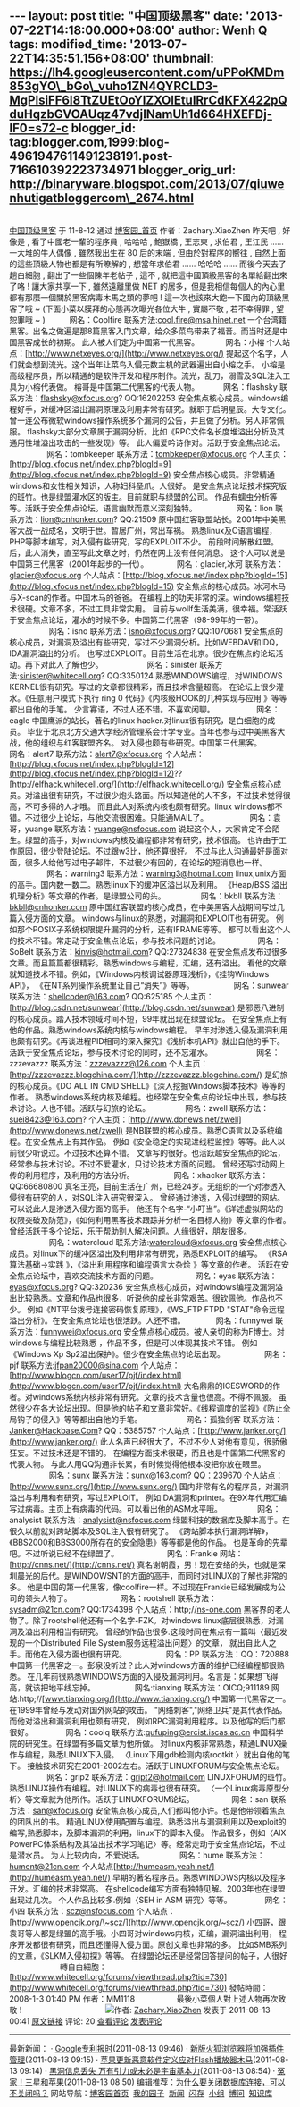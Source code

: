 --- layout: post title: "中国顶级黑客" date:
'2013-07-22T14:18:00.000+08:00' author: Wenh Q tags: modified\_time:
'2013-07-22T14:35:51.156+08:00' thumbnail:
https://lh4.googleusercontent.com/uPPoKMDm853gYO\_bGo\_vuho1ZN4QYRCLD3-MgPlsiFF6I8TtZUEtOoYIZXOlEtuIRrCdKFX422pQduHqzbGVOAUqz47vdjINamUh1d664HXEFDj-lF0=s72-c
blogger\_id:
tag:blogger.com,1999:blog-4961947611491238191.post-716610392223734971
blogger\_orig\_url:
http://binaryware.blogspot.com/2013/07/qiuwenhutigatbloggercom\_2674.html
---
[\
中国顶级黑客](http://www.cnblogs.com/BoyXiao/archive/2011/08/13/2136876.html)
于 11-8-12 通过
[博客园\_首页](http://www.cnblogs.com/) 作者：Zachary.XiaoZhen
昨天吧 , 好像是 , 看了中國老一輩的程序員 , 哈哈哈 , 鮑嶽橋 , 王志東 ,
求伯君 , 王江民 ……
一大堆的牛人偶像 , 雖然我出生在 80 后的末端 , 但由於對程序的嚮往 ,
自然上面的這些頂級人物也都是有所瞭解的 ,
想當年求伯君 …… 哈哈哈 …… 而後今天去了趟白細胞 , 翻出了一些個陳年老帖子
,
這不 , 就把這中國頂級黑客的名單給翻出來了咯 ! 讓大家共享一下 ,
雖然遠離里做 NET
的居多，但是我相信每個人的內心里都有那麼一個關於黑客病毒木馬之類的夢吧 !
這一次也該來大飽一下國內的頂級黑客了哦 \~
(下面小菜以膜拜的心態再次曝光各位大牛 , 實屬不敬 , 若不幸得罪 , 望恕罪哦
\~ )
         
网名：Coolfire
联系方法:[cool.fire@msa.hinet.net](mailto:cool.fire@msa.hinet.net)
一个台湾籍黑客。出名之做遍是那8篇黑客入门文章，给众多菜鸟带来了福音。而当时还是中国黑客成长的初期。
此人被人们定为中国第一代黑客。
          
网名：小榕
个人站点：[http://www.netxeyes.org/](http://www.netxeyes.org/)
提起这个名字，人们就会想到流光。这个当年让菜鸟入侵无数主机的武器遍出自小榕之手。
小榕是高级程序员，所以精通的是软件开发和程序制作。流光，乱刀，溺雪及SQL注入工具为小榕代表做。
榕哥是中国第二代黑客的代表人物。
         
网名：flashsky
联系方法：[flashsky@xfocus.org](mailto:flashsky@xfocus.org)? QQ:16202253
安全焦点核心成员。windows编程好手，对缓冲区溢出漏洞原理及利用非常有研究。就职于启明星辰。大专文化。
曾一连公布微软windows操作系统多个漏洞的公告，并且做了分析。另人非常佩服。
flashsky大部分文章属于漏洞分析。比如《RPC文件名长度堆溢出分析及其通用性堆溢出攻击的一些发现》等。
此人偏爱吟诗作对。活跃于安全焦点论坛。
                
网名：tombkeeper
联系方法：[tombkeeper@xfocus.org](mailto:tombkeeper@xfocus.org)
个人主页：[http://blog.xfocus.net/index.php?blogId=9](http://blog.xfocus.net/index.php?blogId=9)
安全焦点核心成员。非常精通windows和女性相关知识，人称妇科圣爪。人很好。
是安全焦点论坛技术探究版的斑竹。也是绿盟灌水区的版主。目前就职与绿盟的公司。
作品有蠕虫分析等等。活跃于安全焦点论坛。语言幽默而意义深刻独特。
                
网名：lion
联系方法：[lion@cnhonker.com](mailto:lion@cnhonker.com)? QQ:21509
原中国红客联盟站长。2001年中美黑客大战一战成名，文明于世。暂居广州，常出车祸。
熟悉linux及C语言编程，PHP等脚本编写，对入侵有些研究，写的EXPLOIT不少。
前段时间解散红盟。后，此人消失，直至写此文章之时，仍然在网上没有任何消息。
这个人可以说是中国第三代黑客（2001年起步的一代）。
           
网名：glacier,冰河
联系方法：[glacier@xfocus.org](mailto:glacier@xfocus.org)
个人站点：[http://blog.xfocus.net/index.php?blogId=15](http://blog.xfocus.net/index.php?blogId=15)
安全焦点的核心成员。冰河木马与X-scan的作者。中国木马的爸爸。
在编程上的功夫非常的深。windows编程技术很硬。文章不多，不过工具非常实用。
目前与wollf生活美满，很幸福。常活跃于安全焦点论坛，灌水的时候不多。中国第二代黑客（98-99年的一带）。
                 
网名：isno
联系方法：[isno@xfocus.org](mailto:isno@xfocus.org)? QQ:1070681
安全焦点的核心成员，对漏洞及溢出有些研究，写过不少漏洞分析。比如WEBDAV和IDQ，IDA漏洞溢出的分析。
也写过EXPLOIT。目前生活在北京。很少在焦点的论坛活动。再下对此人了解也少。
                  
网名：sinister
联系方法:[sinister@whitecell.org](mailto:sinister@whitecell.org)?
QQ:3350124
熟悉WINDOWS编程，对WINDOWS
KERNEL很有研究。写过的文章都很精彩，而且技术含量超高。
在论坛上很少灌水。《任意用户模式下执行 ring 0
代码》《内核级HOOK的几种实现与应用 》等等都出自他的手笔。
少言寡语，不过人还不错。不喜欢闲聊。                  
网名：eagle
中国鹰派的站长，著名的linux hacker.对linux很有研究，是白细胞的成员。
毕业于北京北方交通大学经济管理系会计学专业。当年也参与过中美黑客大战，他的组织与红客联盟齐名。
对入侵也颇有些研究。中国第三代黑客。
            
网名：alert7
联系方法：[alert7@xfocus.org](mailto:alert7@xfocus.org)
个人站点：[http://blog.xfocus.net/index.php?blogId=12](http://blog.xfocus.net/index.php?blogId=12)??
[http://elfhack.whitecell.org/](http://elfhack.whitecell.org/)
安全焦点核心成员。对溢出很有研究，不过很少炮头路面。所以知道他的人不多，不过技术觉得很高，不可多得的人才哦。
而且此人对系统内核也颇有研究。linux
windows都不错。不过很少上论坛，与他交流很困难。只能通MAIL了。
                 
网名：袁哥，yuange
联系方法：[yuange@nsfocus.com](mailto:yuange@nsfocus.com)
说起这个人，大家肯定不会陌生。绿盟的高手，对windows内核及编程都非常有研究，技术很高。
也许由于工作原因，很少登陆论坛。不过跟w3比，他还算很好。
不过与此人沟通最好是面对面，很多人给他写过电子邮件，不过很少有回的，在论坛的短消息也一样。
                
网名：warning3
联系方法：[warning3@hotmail.com](mailto:warning3@hotmail.com)
linux,unix方面的高手。国内数一数二。熟悉linux下的缓冲区溢出以及利用。
《Heap/BSS 溢出机理分析》等文章的作者。是绿盟公司的头。
              
网名：bkbll
联系方法：[bkbll@cnhonker.com](mailto:bkbll@cnhonker.com)
原中国红客联盟的核心成员，在中美黑客大战期间写过几篇入侵方面的文章。
windows与linux的熟悉，对漏洞和EXPLOIT也有研究。
例如那个POSIX子系统权限提升漏洞的分析，还有IFRAME等等。
都可以看出这个人的技术不错。常走动于安全焦点论坛，参与技术问题的讨论。
               
网名：SoBeIt
联系方法：[kinvis@hotmail.com](mailto:kinvis@hotmail.com)? QQ:27324838
在安全焦点发布过很多文章。而且篇篇都很精彩。熟悉windows与编程，汇编，还有溢出。
看他的文章就知道技术不错。例如，《Windows内核调试器原理浅析》，《挂钩Windows
API》，
《在NT系列操作系统里让自己“消失”》等等。
                
网名：sunwear
联系方法：[shellcoder@163.com](mailto:shellcoder@163.com)? QQ:625185
个人主页：[http://blog.csdn.net/sunwear](http://blog.csdn.net/sunwear)
是邪恶八进制的核心成员。踏入技术领域时间不短，99年就出现在绿盟论坛。
在安全焦点上有他的作品。熟悉windows系统内核与windows编程。
早年对渗透入侵及漏洞利用也颇有研究。《再谈进程PID相同的深入探究》《浅析本机API》就出自他的手下。
活跃于安全焦点论坛，参与技术讨论的同时，还不忘灌水。
                  
网名：zzzevazzz
联系方法：[zzzevazzz@126.com](mailto:zzzevazzz@126.com)
个人主页：[http://zzzevazzz.blogchina.com/](http://zzzevazzz.blogchina.com/)
是幻旅的核心成员。《DO ALL IN CMD
SHELL》《深入挖掘Windows脚本技术》等等的作者。
熟悉windows系统内核及编程。也经常在安全焦点的论坛中出现，参与技术讨论。人也不错。活跃与幻旅的论坛。
              
网名：zwell
联系方法：[suei8423@163.com](mailto:suei8423@163.com)?
个人主页：[http://www.donews.net/zwell](http://www.donews.net/zwell)
是NB联盟的核心成员。熟悉C语言以及系统编程。在安全焦点上有其作品。
例如《安全稳定的实现进线程监控》等等。此人以前很少听说过。不过技术还算不错。
文章写的很好。也活跃越安全焦点的论坛，经常参与技术讨论。不过不爱灌水，只讨论技术方面的问题。
曾经还写过动网上传的利用程序，及利用的方法分析。
                
网名：xhacker
联系方法：QQ:66680800
真名王亮，目前生活在广州，已经24岁。无组织的一个对渗透入侵很有研究的人，对SQL注入研究很深入。
曾经通过渗透，入侵过绿盟的网站。可以说此人是渗透入侵方面的高手。
他还有个名字-“小叮当”。《详述虚拟网站的权限突破及防范》，《如何利用黑客技术跟踪并分析一名目标人物》等文章的作者。
曾经活跃于多个论坛，乐于帮助别人解决问题。人缘很好，朋友很多。
                 
网名：watercloud
联系方法:[watercloud@xfocus.org](mailto:watercloud@xfocus.org)
安全焦点核心成员。对linux下的缓冲区溢出及利用非常有研究，熟悉EXPLOIT的编写。
《RSA算法基础-\>实践 》，《溢出利用程序和编程语言大杂烩 》等文章的作者。
活跃在安全焦点论坛中，喜欢交流技术方面的问题。
               
网名：eyas
联系方法：[eyas@xfocus.org](mailto:eyas@xfocus.org)? QQ:320236
安全焦点核心成员，对windows编程及漏洞溢出比较熟悉。文章和作品也很多，听说他的成长非常艰苦。很钦佩他。作品也不少。
例如《NT平台拨号连接密码恢复原理》，《WS\_FTP FTPD
"STAT"命令远程溢出分析》。在安全焦点论坛也很活跃。人还不错。             
网名：funnywei
联系方法：[funnywei@xfocus.org](mailto:funnywei@xfocus.org)
安全焦点核心成员。被人亲切的称为F博士。对windows与编程比较熟悉
，作品不多，但是可以体现其技术不错。
例如《Windows Xp Sp2溢出保护》。很少在安全焦点的论坛出现。
                
网名：pjf
联系方法:[jfpan20000@sina.com](mailto:jfpan20000@sina.com)
个人站点：[http://www.blogcn.com/user17/pjf/index.html](http://www.blogcn.com/user17/pjf/index.html)
大名鼎鼎的ICESWORD的作者。对windows系统内核非常有研究。文章的技术含量也很高。不得不佩服。
虽然很少在各大论坛出现。但是他的帖子和文章非常好。《线程调度的监视》《防止全局钩子的侵入》等等都出自他的手笔。
                  
网名：孤独剑客
联系方法：Janker@Hackbase.Com? QQ：5385757
个人站点：[http://www.janker.org/](http://www.janker.org/)
此人名声已经很大了，不过不少人对他有意见，很骄傲狂妄。不过技术还是不错的。
在编程方面技术很硬，而且也是中国第二代黑客的代表人物。
与此人用QQ沟通非长累，有时候觉得他根本没把你放在眼里。
                 
网名：sunx
联系方法：[sunx@163.com](mailto:sunx@163.com)? QQ：239670
个人站点：[http://www.sunx.org/](http://www.sunx.org/)
国内非常有名的程序员，对漏洞溢出与利用和有研究，写过EXPLOIT。
例如IDA漏洞和printer。在9X年代用汇编写过病毒。主页上有病毒的代码。可以看出他的ASM水平哦。
              
网名：analysist
联系方法：[analysist@nsfocus.com](mailto:analysist@nsfocus.com)
绿盟科技的数据库及脚本高手。在很久以前就对跨站脚本及SQL注入很有研究了。
《跨站脚本执行漏洞详解》，《BBS2000和BBS3000所存在的安全隐患》等等都是他的作品。
也是革命的先辈吧。不过听说已经不在绿盟了。
                    
网名：Frankie
网站：[http://cnns.net/](http://cnns.net/)
真名谢朝霞，男！现在安络的头，也就是深圳晨光的后代。是WINDOWSNT的方面的高手，而同时对LINUX的了解也非常的多。
他是中国的第一代黑客，像coolfire一样。不过现在Frankie已经发展成为公司的领头人物了。
                    
网名：rootshell
联系方法：[sysadm@21cn.com](mailto:sysadm@21cn.com)? QQ:1734398
个人站点：http;//[ns-one.com](http://ns-one.com/)
黑客界的老人物了。除了rootshell他还有一个名字-FZK。对windows
linux底层很熟悉，对漏洞及溢出利用相当有研究。
曾经的作品也很多.这段时间在焦点有一篇叫〈最近发现的一个Distributed File
System服务远程溢出问题〉的文章，
就出自此人之手。而他在入侵方面也很有研究。
                
网名：PP
联系方法：QQ：720888
中国第一代黑客之一。彭泉没听过？此人对windows方面的维护已经编程都很熟悉。
在几年前很熟悉WINDOWS方面的入侵及漏洞利用。名言是：如果想飞得高，就该把地平线忘掉。
                
网名:tianxing
联系方法：OICQ;911189
网站:http;//[www.tianxing.org/](http://www.tianxing.org/)
中国第一代黑客之一。在1999年曾经与发动对国外网站的攻击。
"网络刺客","网络卫兵"是其代表作品。而他对溢出和漏洞利用也颇有研究，
例如RPC漏洞利用程序。以及他写的后门都很好。
             
网名：coolq
联系方法:[qufuping@ercist.iscas.ac.cn](mailto:qufuping@ercist.iscas.ac.cn)
中国科学院的研究生。在绿盟有多篇文章为他所做。
对linux内核非常熟悉，精通LINUX操作与编程，熟悉LINUX下入侵。
〈Linux下用gdb检测内核rootkit 〉就出自他的笔下。
接触技术研究在2001-2002左右。活跃于LINUXFORUM与安全焦点论坛。
                
网名：grip2
联系方法：[gript2@hotmail.com](mailto:gript2@hotmail.com)
LINUXFORUM的斑竹。熟悉LINUX操作有编程。对LINUX下的病毒也很有研究。
〈一个Linux病毒原型分析〉等文章就为他所作。活跃于LINUXFORUM论坛。
               
网名：san
联系方法：[san@xfocus.org](mailto:san@xfocus.org)
安全焦点核心成员,人们都叫他小许。也是他带领着焦点的团队出的书。
精通LINUX使用配置与编程。熟悉溢出与漏洞利用以及exploit的编写,熟悉脚本，及脚本漏洞的利用，linux下的脚本入侵。
作品很多，例如〈AIX
PowerPC体系结构及其溢出技术学习笔记〉等。经常走动于安全焦点论坛，不过是潜水员。
为人比较内向，不爱说话。
              
网名：hume
联系方法：[hument@21cn.com](mailto:hument@21cn.com)
个人站点[http://humeasm.yeah.net/](http://humeasm.yeah.net/)
早期的著名程序员。熟悉WINDOWS内核以及程序开发。汇编的技术非常高。
在shellcode编写方面有独特见解。2003年也在绿盟出现过几次。
个人作品比较多.例如〈SEH in ASM 研究〉等等。
             
网名：小四
联系方法：[scz@nsfocus.com](mailto:scz@nsfocus.com)
个人站点：[http://www.opencjk.org/\~scz/](http://www.opencjk.org/~scz/)
小四哥，跟袁哥等人都是绿盟的高手哦。小四哥对windows内核，汇编，漏洞溢出利用，
程序开发都很有研究，而且还懂得入侵方面。原创文章也非常的多。
比如SMB系列的文章，《SLKM入侵初探》等等。
在绿盟论坛还是经常回答提问的帖子，人很好
          
           
轉自白細胞：[http://www.whitecell.org/forums/viewthread.php?tid=730](http://www.whitecell.org/forums/viewthread.php?tid=730)
發帖時間：2008-1-3 01:40 PM
作者：MM1118
        
        
最後小菜個人對上述人物再次致敬 !
          
             
           
![](https://lh4.googleusercontent.com/uPPoKMDm853gYO_bGo_vuho1ZN4QYRCLD3-MgPlsiFF6I8TtZUEtOoYIZXOlEtuIRrCdKFX422pQduHqzbGVOAUqz47vdjINamUh1d664HXEFDj-lF0)作者:
[Zachary.XiaoZhen](http://www.cnblogs.com/BoyXiao/) 发表于 2011-08-13
00:41
[原文链接](http://www.cnblogs.com/BoyXiao/archive/2011/08/13/2136876.html)
评论: 20
[查看评论](http://www.cnblogs.com/BoyXiao/archive/2011/08/13/2136876.html#pagedcomment) [发表评论](http://www.cnblogs.com/BoyXiao/archive/2011/08/13/2136876.html#commentform)

* * * * *

最新新闻：
· [Google专利报时](http://news.cnblogs.com/n/111740/)(2011-08-13 09:46)
·
[新版火狐浏览器将加强插件管理](http://news.cnblogs.com/n/111737/)(2011-08-13
09:15)
·
[苹果更新恶意软件定义应对Flash播放器木马](http://news.cnblogs.com/n/111736/)(2011-08-13
09:14)
· [黑洞信息丢失
万有引力或未必是宇宙基本力](http://news.cnblogs.com/n/111735/)(2011-08-13
08:54)
· [冤家！三星和苹果](http://news.cnblogs.com/n/111734/)(2011-08-13
08:50)
编辑推荐：[为什么要关闭数据库连接，可以不关闭吗？](http://www.cnblogs.com/LoveJenny/archive/2011/08/09/2131664.html)
网站导航：[博客园首页](http://www.cnblogs.com/)  [我的园子](http://home.cnblogs.com/)  [新闻](http://news.cnblogs.com/)  [闪存](http://home.cnblogs.com/ing/)  [小组](http://home.cnblogs.com/group/)  [博问](http://space.cnblogs.com/q/)  [知识库](http://kb.cnblogs.com/)
